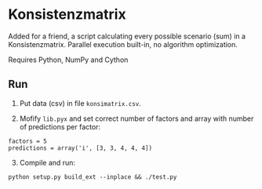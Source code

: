 # Konsistenzmatrix

Added for a friend, a script calculating every possible scenario (sum) in a Konsistenzmatrix. Parallel execution built-in, no algorithm optimization.

Requires Python, NumPy and Cython

## Run

1. Put data (csv) in file `konsimatrix.csv`.

2. Mofify `lib.pyx` and set correct number of factors and array with number of predictions per factor:

```
factors = 5
predictions = array('i', [3, 3, 4, 4, 4])
```

3. Compile and run:

```
python setup.py build_ext --inplace && ./test.py
```
